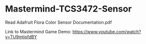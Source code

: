 # Mastermind-TCS3472-Sensor
Read Adafruit Flora Color Sensor Documentation.pdf

Link to Mastermind Game Demo:
https://www.youtube.com/watch?v=TU9mtisfdBY
